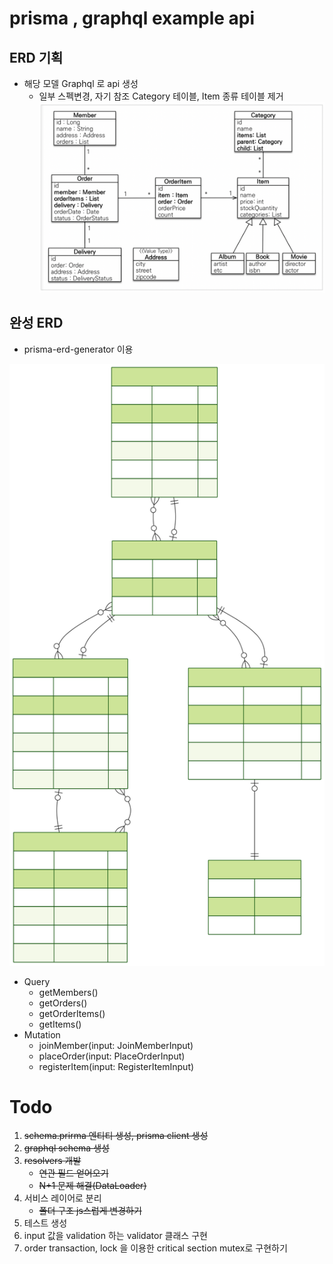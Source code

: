 
# prisma , graphql example api

## ERD 기획
- 해당 모델 Graphql 로 api 생성
    - 일부 스펙변경, 자기 참조 Category 테이블, Item 종류 테이블 제거
![model1](images/model.webp)

## 완성 ERD

- prisma-erd-generator 이용

![model2](prisma/erd/ERD.svg)

- Query
    - getMembers()
    - getOrders()
    - getOrderItems()
    - getItems()
- Mutation
    - joinMember(input: JoinMemberInput)
    - placeOrder(input: PlaceOrderInput)
    - registerItem(input: RegisterItemInput)



# Todo

1. ~~schema.prirma 엔티티 생성, prisma client 생성~~
2. ~~graphql schema 생성~~
3. ~~resolvers 개발~~
    - ~~연관 필드 얻어오기~~
    - ~~N+1 문제 해결(DataLoader)~~
4. 서비스 레이어로 분리
    - ~~폴더 구조 js스럽게 변경하기~~
5. 테스트 생성
6. input 값을 validation 하는 validator 클래스 구현
7. order transaction, lock 을 이용한 critical section mutex로 구현하기
